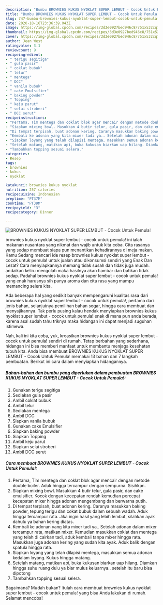 ```yaml
---
description: "Bumbu BROWNIES KUKUS NYOKLAT SUPER LEMBUT - Cocok Untuk Pemula! | Cara Mengolah BROWNIES KUKUS NYOKLAT SUPER LEMBUT - Cocok Untuk Pemula! Yang Enak Dan Lezat"
title: "Bumbu BROWNIES KUKUS NYOKLAT SUPER LEMBUT - Cocok Untuk Pemula! | Cara Mengolah BROWNIES KUKUS NYOKLAT SUPER LEMBUT - Cocok Untuk Pemula! Yang Enak Dan Lezat"
slug: 747-bumbu-brownies-kukus-nyoklat-super-lembut-cocok-untuk-pemula-cara-mengolah-brownies-kukus-nyoklat-super-lembut-cocok-untuk-pemula-yang-enak-dan-lezat
date: 2020-10-16T23:36:39.043Z
image: https://img-global.cpcdn.com/recipes/3d3e0927bed946c8/751x532cq70/brownies-kukus-nyoklat-super-lembut-cocok-untuk-pemula-foto-resep-utama.jpg
thumbnail: https://img-global.cpcdn.com/recipes/3d3e0927bed946c8/751x532cq70/brownies-kukus-nyoklat-super-lembut-cocok-untuk-pemula-foto-resep-utama.jpg
cover: https://img-global.cpcdn.com/recipes/3d3e0927bed946c8/751x532cq70/brownies-kukus-nyoklat-super-lembut-cocok-untuk-pemula-foto-resep-utama.jpg
author: Jean West
ratingvalue: 3.1
reviewcount: 9
recipeingredient:
- " terigu segitiga"
- " gula pasir"
- " coklat bubuk"
- " telur"
- " mentega"
- " DCC"
- " vanila bubuk"
- " cake Emulsifier"
- " baking powder"
- " Topping"
- " keju parut"
- " selai stroberi"
- " DCC serut"
recipeinstructions:
- "Pertama, Tim mentega dan coklat blok agar mencair dengan metode double boiler. Aduk hingga tercampur dengan sempurna. Sisihkan."
- "Siapkan mixing bowl. Masukkan 4 butir telur, gula pasir, dan cake emulsifier. Kocok dengan kecepatan rendah kemudian percepat kecepatan mixer hingga adonan mengembang dan berwarna putih."
- "Di tempat terpisah, buat adonan kering. Caranya masukkan baking powder, tepung terigu dan cokat bubuk dalam sebuah wadah. Aduk hingga tercampur rata. Jika ingin hasil yang lebih lembut, silahkan ayak dahulu ya bahan kering diatas."
- "Kembali ke adonan yang kita mixer tadi ya.. Setelah adonan dalam mixer tercampur rata, matikan mixer. Kemudian masukkan coklat dan mentega yang telah di cairkan tadi, aduk kembali tanpa mixer hingga rata. Masukkan juga adonan kering yang sudah kita ayak. Aduk balik dengan spatula hingga rata."
- "Siapkan loyang yang telah dilapisi mentega, masukkan semua adonan kedalam loyang. Kukus hingga matang."
- "Setelah matang, matikan api, buka kukusan biarkan uap hilang. Diamkan hingga suhu ruang dulu ya biar mulus keluarnya.. setelah itu baru bisa dipotong"
- "Tambahkan topping sesuai selera."
categories:
- Resep
tags:
- brownies
- kukus
- nyoklat

katakunci: brownies kukus nyoklat 
nutrition: 257 calories
recipecuisine: Indonesian
preptime: "PT37M"
cooktime: "PT39M"
recipeyield: "3"
recipecategory: Dinner

---
```



![BROWNIES KUKUS NYOKLAT SUPER LEMBUT - Cocok Untuk Pemula!](https://img-global.cpcdn.com/recipes/3d3e0927bed946c8/751x532cq70/brownies-kukus-nyoklat-super-lembut-cocok-untuk-pemula-foto-resep-utama.jpg)


brownies kukus nyoklat super lembut - cocok untuk pemula! ini ialah makanan nusantara yang nikmat dan wajib untuk kita coba. Cita rasanya yang sedap membuat siapa pun menantikan kehadirannya di meja makan.
Kamu Sedang mencari ide resep brownies kukus nyoklat super lembut - cocok untuk pemula! untuk jualan atau dikonsumsi sendiri yang Enak Dan Lezat? Cara menyiapkannya memang tidak susah dan tidak juga mudah. andaikan keliru mengolah maka hasilnya akan hambar dan bahkan tidak sedap. Padahal brownies kukus nyoklat super lembut - cocok untuk pemula! yang enak harusnya sih punya aroma dan cita rasa yang mampu memancing selera kita.

Ada beberapa hal yang sedikit banyak mempengaruhi kualitas rasa dari brownies kukus nyoklat super lembut - cocok untuk pemula!, pertama dari jenis bahan, selanjutnya pemilihan bahan segar, hingga cara membuat dan menyajikannya. Tak perlu pusing kalau hendak menyiapkan brownies kukus nyoklat super lembut - cocok untuk pemula! enak di mana pun anda berada, karena asal sudah tahu triknya maka hidangan ini dapat menjadi suguhan istimewa.




Nah, kali ini kita coba, yuk, kreasikan brownies kukus nyoklat super lembut - cocok untuk pemula! sendiri di rumah. Tetap berbahan yang sederhana, hidangan ini bisa memberi manfaat untuk membantu menjaga kesehatan tubuh kita. Anda bisa membuat BROWNIES KUKUS NYOKLAT SUPER LEMBUT - Cocok Untuk Pemula! memakai 13 bahan dan 7 langkah pembuatan. Berikut ini cara dalam menyiapkan hidangannya.

<!--inarticleads1-->

##### Bahan-bahan dan bumbu yang diperlukan dalam pembuatan BROWNIES KUKUS NYOKLAT SUPER LEMBUT - Cocok Untuk Pemula!:

1. Gunakan  terigu segitiga
1. Sediakan  gula pasir
1. Ambil  coklat bubuk
1. Ambil  telur
1. Sediakan  mentega
1. Ambil  DCC
1. Siapkan  vanila bubuk
1. Gunakan  cake Emulsifier
1. Siapkan  baking powder
1. Siapkan  Topping
1. Ambil  keju parut
1. Siapkan  selai stroberi
1. Ambil  DCC serut




<!--inarticleads2-->

##### Cara membuat BROWNIES KUKUS NYOKLAT SUPER LEMBUT - Cocok Untuk Pemula!:

1. Pertama, Tim mentega dan coklat blok agar mencair dengan metode double boiler. Aduk hingga tercampur dengan sempurna. Sisihkan.
1. Siapkan mixing bowl. Masukkan 4 butir telur, gula pasir, dan cake emulsifier. Kocok dengan kecepatan rendah kemudian percepat kecepatan mixer hingga adonan mengembang dan berwarna putih.
1. Di tempat terpisah, buat adonan kering. Caranya masukkan baking powder, tepung terigu dan cokat bubuk dalam sebuah wadah. Aduk hingga tercampur rata. Jika ingin hasil yang lebih lembut, silahkan ayak dahulu ya bahan kering diatas.
1. Kembali ke adonan yang kita mixer tadi ya.. Setelah adonan dalam mixer tercampur rata, matikan mixer. Kemudian masukkan coklat dan mentega yang telah di cairkan tadi, aduk kembali tanpa mixer hingga rata. Masukkan juga adonan kering yang sudah kita ayak. Aduk balik dengan spatula hingga rata.
1. Siapkan loyang yang telah dilapisi mentega, masukkan semua adonan kedalam loyang. Kukus hingga matang.
1. Setelah matang, matikan api, buka kukusan biarkan uap hilang. Diamkan hingga suhu ruang dulu ya biar mulus keluarnya.. setelah itu baru bisa dipotong
1. Tambahkan topping sesuai selera.




Bagaimana? Mudah bukan? Itulah cara membuat brownies kukus nyoklat super lembut - cocok untuk pemula! yang bisa Anda lakukan di rumah. Selamat mencoba!
